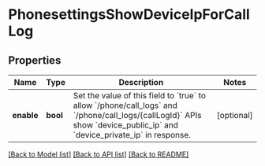 # PhonesettingsShowDeviceIpForCallLog

## Properties
Name | Type | Description | Notes
------------ | ------------- | ------------- | -------------
**enable** | **bool** | Set the value of this field to &#x60;true&#x60; to allow &#x60;/phone/call_logs&#x60; and &#x60;/phone/call_logs/{callLogId}&#x60; APIs show &#x60;device_public_ip&#x60; and &#x60;device_private_ip&#x60; in response. | [optional] 

[[Back to Model list]](../README.md#documentation-for-models) [[Back to API list]](../README.md#documentation-for-api-endpoints) [[Back to README]](../README.md)

